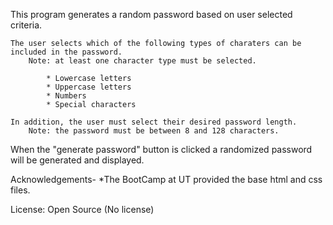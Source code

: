 This program generates a random password based on user selected criteria.

    The user selects which of the following types of charaters can be included in the password. 
        Note: at least one character type must be selected.

            * Lowercase letters
            * Uppercase letters
            * Numbers
            * Special characters

    In addition, the user must select their desired password length. 
        Note: the password must be between 8 and 128 characters.

When the "generate password" button is clicked a randomized password will be generated and displayed.


Acknowledgements-
    *The BootCamp at UT provided the base html and css files.

License: Open Source (No license)